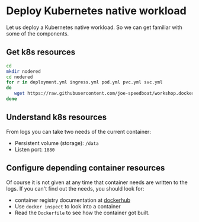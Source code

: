 # Deploy Kubernetes native workload
Let us deploy a Kubernetes native workload.
So we can get familiar with some of the components.

## Get k8s resources
```bash
cd
mkdir nodered
cd nodered
for r in deployment.yml ingress.yml pod.yml pvc.yml svc.yml
do
   wget https://raw.githubusercontent.com/joe-speedboat/workshop.docker/main/files/k8s/nodered/$r
done
```

## Understand k8s resources 




From logs you can take two needs of the current container:
- Persistent volume (storage): `/data`
- Listen port: `1880`

## Configure depending container resources
Of course it is not given at any time that container needs are written to the logs.
If you can't find out the needs, you should look for:
- container registry documentation at  [dockerhub](https://hub.docker.com/r/nodered/node-red)
- Use `docker inspect` to look into a container
- Read the `Dockerfile` to see how the container got built.


<!--stackedit_data:
eyJoaXN0b3J5IjpbLTIwOTY0NjgyMTksMTA2NDI5NTgzMCwtMT
Y0MTAzMzY3MV19
-->